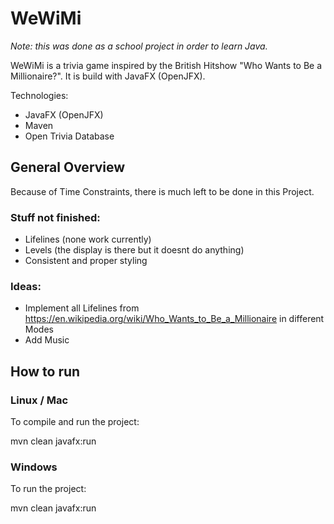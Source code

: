 
# WeWiMi

*Note: this was done as a school project in order to learn Java.*

WeWiMi is a trivia game inspired by the British Hitshow "Who Wants to Be a Millionaire?".
It is build with JavaFX (OpenJFX).

 
  

Technologies:
- JavaFX (OpenJFX)
- Maven
- Open Trivia Database
  
 
 ## General Overview
 Because of Time Constraints, there is much left to be done in this Project.
### Stuff not finished:
- Lifelines (none work currently)
- Levels (the display is there but it doesnt do anything)
- Consistent and proper styling
### Ideas:
- Implement all Lifelines from https://en.wikipedia.org/wiki/Who_Wants_to_Be_a_Millionaire in different Modes
- Add Music
  

## How to run

  

### Linux / Mac

  

To compile and run the project:

mvn clean javafx:run

  

### Windows

  

To run the project:

mvn clean javafx:run
